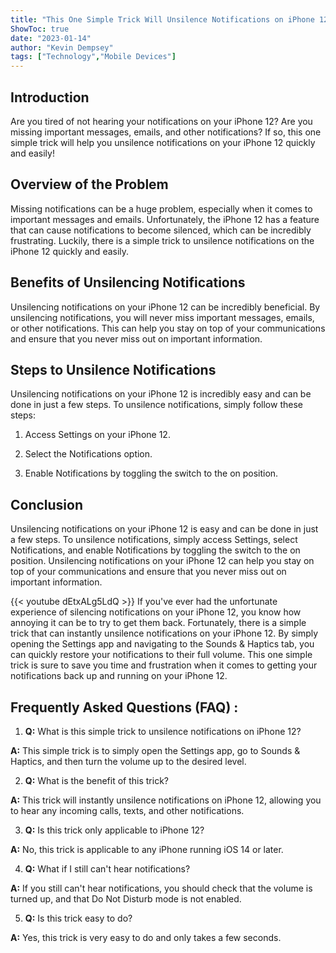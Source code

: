 ```yaml
---
title: "This One Simple Trick Will Unsilence Notifications on iPhone 12 Instantly!"
ShowToc: true 
date: "2023-01-14"
author: "Kevin Dempsey" 
tags: ["Technology","Mobile Devices"]
---
```

## Introduction

Are you tired of not hearing your notifications on your iPhone 12? Are you missing important messages, emails, and other notifications? If so, this one simple trick will help you unsilence notifications on your iPhone 12 quickly and easily!

## Overview of the Problem

Missing notifications can be a huge problem, especially when it comes to important messages and emails. Unfortunately, the iPhone 12 has a feature that can cause notifications to become silenced, which can be incredibly frustrating. Luckily, there is a simple trick to unsilence notifications on the iPhone 12 quickly and easily.

## Benefits of Unsilencing Notifications

Unsilencing notifications on your iPhone 12 can be incredibly beneficial. By unsilencing notifications, you will never miss important messages, emails, or other notifications. This can help you stay on top of your communications and ensure that you never miss out on important information.

## Steps to Unsilence Notifications

Unsilencing notifications on your iPhone 12 is incredibly easy and can be done in just a few steps. To unsilence notifications, simply follow these steps:

1. Access Settings on your iPhone 12.

2. Select the Notifications option.

3. Enable Notifications by toggling the switch to the on position.

## Conclusion

Unsilencing notifications on your iPhone 12 is easy and can be done in just a few steps. To unsilence notifications, simply access Settings, select Notifications, and enable Notifications by toggling the switch to the on position. Unsilencing notifications on your iPhone 12 can help you stay on top of your communications and ensure that you never miss out on important information.

{{< youtube dEtxALg5LdQ >}} 
If you've ever had the unfortunate experience of silencing notifications on your iPhone 12, you know how annoying it can be to try to get them back. Fortunately, there is a simple trick that can instantly unsilence notifications on your iPhone 12. By simply opening the Settings app and navigating to the Sounds & Haptics tab, you can quickly restore your notifications to their full volume. This one simple trick is sure to save you time and frustration when it comes to getting your notifications back up and running on your iPhone 12.

## Frequently Asked Questions (FAQ) :
1. **Q:** What is this simple trick to unsilence notifications on iPhone 12? 

**A:** This simple trick is to simply open the Settings app, go to Sounds & Haptics, and then turn the volume up to the desired level. 

2. **Q:** What is the benefit of this trick? 

**A:** This trick will instantly unsilence notifications on iPhone 12, allowing you to hear any incoming calls, texts, and other notifications. 

3. **Q:** Is this trick only applicable to iPhone 12? 

**A:** No, this trick is applicable to any iPhone running iOS 14 or later. 

4. **Q:** What if I still can't hear notifications? 

**A:** If you still can't hear notifications, you should check that the volume is turned up, and that Do Not Disturb mode is not enabled. 

5. **Q:** Is this trick easy to do? 

**A:** Yes, this trick is very easy to do and only takes a few seconds.


